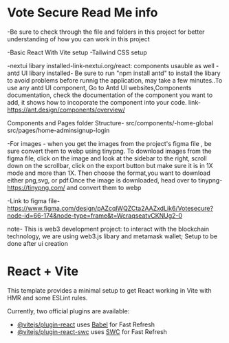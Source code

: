 # Vote Secure Read Me info 
 -Be sure to check through the file and folders in this project for better understanding of how you can work in this project

-Basic React With Vite setup
-Tailwind CSS setup

-nextui libary installed-link-nextui.org/react: components usauble as well
-antd UI libary installed- Be sure to run "npm install antd" to install the libary to avoid problems before runnig the application, may take a few minutes..To use any antd UI component, Go to Antd UI websites,Components documentation, check the documentation of the component you want to add, it shows how to incoporate the component into your code.
link-https://ant.design/components/overview/

Components and Pages folder Structure-
src/components/-home-global
src/pages/home-adminsignup-login



 -For images - when you get the images from the project's figma file , be sure convert them to webp using tinypng. To download images from the figma file, click on the image and look at the sidebar to the right, scroll down on the scrollbar, click on the export button but make sure it is in 1X mode and more than 1X. Then choose the format,you want to download either png,svg, or pdf.Once the image is downloaded, head over to tinypng-https://tinypng.com/ and convert them to webp

 -Link to figma file-https://www.figma.com/design/pAZcqlWQZCta2AAZxdLik6/Votesecure?node-id=66-174&node-type=frame&t=WcraqseatvCKNUg2-0

 
note- This is web3 development project: to interact with the blockchain technology, we are using web3.js libary and metamask wallet; Setup to be done after ui creation




# React + Vite

This template provides a minimal setup to get React working in Vite with HMR and some ESLint rules.

Currently, two official plugins are available:

- [@vitejs/plugin-react](https://github.com/vitejs/vite-plugin-react/blob/main/packages/plugin-react/README.md) uses [Babel](https://babeljs.io/) for Fast Refresh
- [@vitejs/plugin-react-swc](https://github.com/vitejs/vite-plugin-react-swc) uses [SWC](https://swc.rs/) for Fast Refresh
